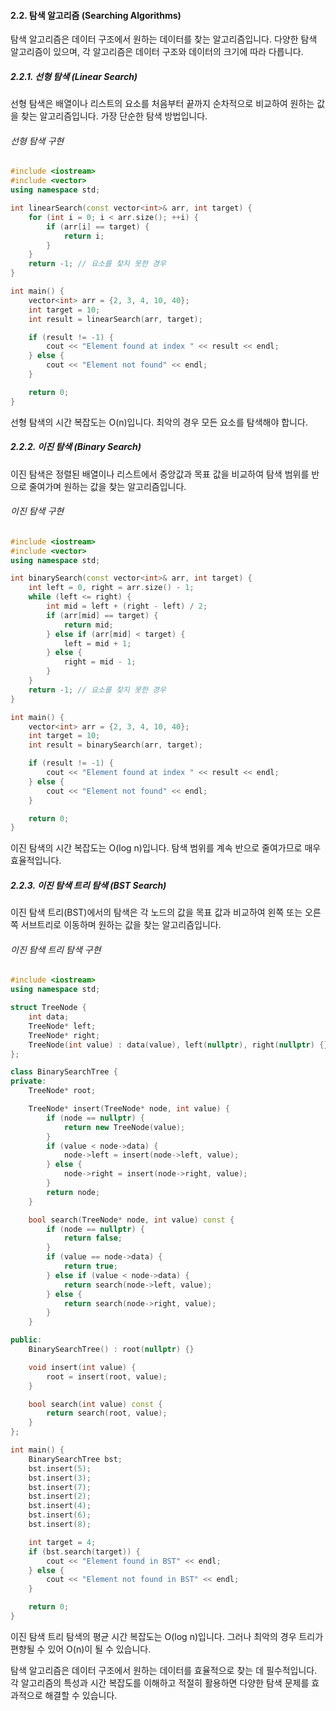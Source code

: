 #### 2.2. 탐색 알고리즘 (Searching Algorithms)

탐색 알고리즘은 데이터 구조에서 원하는 데이터를 찾는 알고리즘입니다. 다양한 탐색 알고리즘이 있으며, 각 알고리즘은 데이터 구조와 데이터의 크기에 따라 다릅니다.

##### 2.2.1. 선형 탐색 (Linear Search)

선형 탐색은 배열이나 리스트의 요소를 처음부터 끝까지 순차적으로 비교하여 원하는 값을 찾는 알고리즘입니다. 가장 단순한 탐색 방법입니다.

###### 선형 탐색 구현

```cpp
#include <iostream>
#include <vector>
using namespace std;

int linearSearch(const vector<int>& arr, int target) {
    for (int i = 0; i < arr.size(); ++i) {
        if (arr[i] == target) {
            return i;
        }
    }
    return -1; // 요소를 찾지 못한 경우
}

int main() {
    vector<int> arr = {2, 3, 4, 10, 40};
    int target = 10;
    int result = linearSearch(arr, target);

    if (result != -1) {
        cout << "Element found at index " << result << endl;
    } else {
        cout << "Element not found" << endl;
    }

    return 0;
}
```

선형 탐색의 시간 복잡도는 O(n)입니다. 최악의 경우 모든 요소를 탐색해야 합니다.

##### 2.2.2. 이진 탐색 (Binary Search)

이진 탐색은 정렬된 배열이나 리스트에서 중앙값과 목표 값을 비교하여 탐색 범위를 반으로 줄여가며 원하는 값을 찾는 알고리즘입니다.

###### 이진 탐색 구현

```cpp
#include <iostream>
#include <vector>
using namespace std;

int binarySearch(const vector<int>& arr, int target) {
    int left = 0, right = arr.size() - 1;
    while (left <= right) {
        int mid = left + (right - left) / 2;
        if (arr[mid] == target) {
            return mid;
        } else if (arr[mid] < target) {
            left = mid + 1;
        } else {
            right = mid - 1;
        }
    }
    return -1; // 요소를 찾지 못한 경우
}

int main() {
    vector<int> arr = {2, 3, 4, 10, 40};
    int target = 10;
    int result = binarySearch(arr, target);

    if (result != -1) {
        cout << "Element found at index " << result << endl;
    } else {
        cout << "Element not found" << endl;
    }

    return 0;
}
```

이진 탐색의 시간 복잡도는 O(log n)입니다. 탐색 범위를 계속 반으로 줄여가므로 매우 효율적입니다.

##### 2.2.3. 이진 탐색 트리 탐색 (BST Search)

이진 탐색 트리(BST)에서의 탐색은 각 노드의 값을 목표 값과 비교하여 왼쪽 또는 오른쪽 서브트리로 이동하며 원하는 값을 찾는 알고리즘입니다.

###### 이진 탐색 트리 탐색 구현

```cpp
#include <iostream>
using namespace std;

struct TreeNode {
    int data;
    TreeNode* left;
    TreeNode* right;
    TreeNode(int value) : data(value), left(nullptr), right(nullptr) {}
};

class BinarySearchTree {
private:
    TreeNode* root;

    TreeNode* insert(TreeNode* node, int value) {
        if (node == nullptr) {
            return new TreeNode(value);
        }
        if (value < node->data) {
            node->left = insert(node->left, value);
        } else {
            node->right = insert(node->right, value);
        }
        return node;
    }

    bool search(TreeNode* node, int value) const {
        if (node == nullptr) {
            return false;
        }
        if (value == node->data) {
            return true;
        } else if (value < node->data) {
            return search(node->left, value);
        } else {
            return search(node->right, value);
        }
    }

public:
    BinarySearchTree() : root(nullptr) {}

    void insert(int value) {
        root = insert(root, value);
    }

    bool search(int value) const {
        return search(root, value);
    }
};

int main() {
    BinarySearchTree bst;
    bst.insert(5);
    bst.insert(3);
    bst.insert(7);
    bst.insert(2);
    bst.insert(4);
    bst.insert(6);
    bst.insert(8);

    int target = 4;
    if (bst.search(target)) {
        cout << "Element found in BST" << endl;
    } else {
        cout << "Element not found in BST" << endl;
    }

    return 0;
}
```

이진 탐색 트리 탐색의 평균 시간 복잡도는 O(log n)입니다. 그러나 최악의 경우 트리가 편향될 수 있어 O(n)이 될 수 있습니다.

탐색 알고리즘은 데이터 구조에서 원하는 데이터를 효율적으로 찾는 데 필수적입니다. 각 알고리즘의 특성과 시간 복잡도를 이해하고 적절히 활용하면 다양한 탐색 문제를 효과적으로 해결할 수 있습니다.
